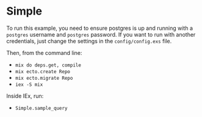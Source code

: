 # Simple

To run this example, you need to ensure postgres is up and running with a `postgres` username and `postgres` password. If you want to run with another credentials, just change the settings in the `config/config.exs` file.

Then, from the command line:

* `mix do deps.get, compile`
* `mix ecto.create Repo`
* `mix ecto.migrate Repo`
* `iex -S mix`

Inside IEx, run:

* `Simple.sample_query`
